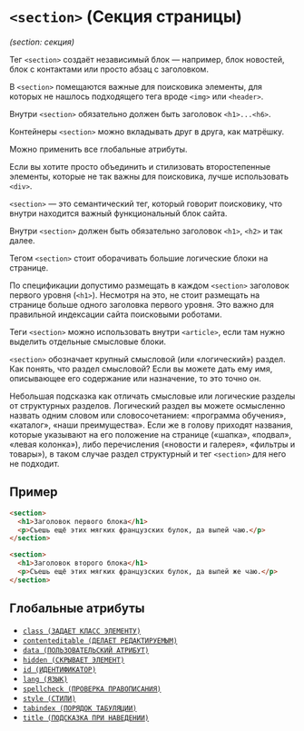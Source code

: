 # `<section>` (Секция страницы)

_(section: секция)_

Тег `<section>` создаёт независимый блок — например, блок новостей, блок с контактами или просто абзац с заголовком.

В `<section>` помещаются важные для поисковика элементы, для которых не нашлось подходящего тега вроде `<img>` или `<header>`.

Внутри `<section>` обязательно должен быть заголовок `<h1>...<h6>`.

Контейнеры `<section>` можно вкладывать друг в друга, как матрёшку.

Можно применить все глобальные атрибуты.

Если вы хотите просто объединить и стилизовать второстепенные элементы, которые не так важны для поисковика, лучше использовать `<div>`.

`<section>` — это семантический тег, который говорит поисковику, что внутри находится важный функциональный блок сайта.

Внутри `<section>` должен быть обязательно заголовок `<h1>`, `<h2>` и так далее.

Тегом `<section>` стоит оборачивать большие логические блоки на странице.

По спецификации допустимо размещать в каждом `<section>` заголовок первого уровня (`<h1>`). Несмотря на это, не стоит размещать на странице больше одного заголовка первого уровня. Это важно для правильной индексации сайта поисковыми роботами.

Теги `<section>` можно использовать внутри `<article>`, если там нужно выделить отдельные смысловые блоки.

`<section>` обозначает крупный смысловой (или «логический») раздел. Как понять, что раздел смысловой? Если вы можете дать ему имя, описывающее его содержание или назначение, то это точно он.

Небольшая подсказка как отличать смысловые или логические разделы от структурных разделов. Логический раздел вы можете осмысленно назвать одним словом или словосочетанием: «программа обучения», «каталог», «наши преимущества». Если же в голову приходят названия, которые указывают на его положение на странице («шапка», «подвал», «левая колонка»), либо перечисления («новости и галерея», «фильтры и товары»), в таком случае раздел структурный и тег `<section>` для него не подходит.

## Пример

```html
<section>
  <h1>Заголовок первого блока</h1>
  <p>Съешь ещё этих мягких французских булок, да выпей чаю.</p>
</section>

<section>
  <h1>Заголовок второго блока</h1>
  <p>Съешь ещё этих мягких французских булок, да выпей же чаю.</p>
</section>
```

## Глобальные атрибуты

- [`class (ЗАДАЕТ КЛАСС ЭЛЕМЕНТУ)`](<../ATTRIBUTES GLOBAL/class (ЗАДАЕТ КЛАСС ЭЛЕМЕНТУ).md>)
- [`contenteditable (ДЕЛАЕТ РЕДАКТИРУЕМЫМ)`](<../ATTRIBUTES GLOBAL/contenteditable (ДЕЛАЕТ РЕДАКТИРУЕМЫМ).md>)
- [`data (ПОЛЬЗОВАТЕЛЬСКИЙ АТРИБУТ)`](<../ATTRIBUTES GLOBAL/data (ПОЛЬЗОВАТЕЛЬСКИЙ АТРИБУТ).md>)
- [`hidden (СКРЫВАЕТ ЭЛЕМЕНТ)`](<../ATTRIBUTES GLOBAL/hidden (СКРЫВАЕТ ЭЛЕМЕНТ).md>)
- [`id (ИДЕНТИФИКАТОР)`](<../ATTRIBUTES GLOBAL/id (ИДЕНТИФИКАТОР).md>)
- [`lang (ЯЗЫК)`](<../ATTRIBUTES GLOBAL/lang (ЯЗЫК).md>)
- [`spellcheck (ПРОВЕРКА ПРАВОПИСАНИЯ)`](<../ATTRIBUTES GLOBAL/spellcheck (ПРОВЕРКА ПРАВОПИСАНИЯ).md>)
- [`style (СТИЛИ)`](<../ATTRIBUTES GLOBAL/style (СТИЛИ).md>)
- [`tabindex (ПОРЯДОК ТАБУЛЯЦИИ)`](<../ATTRIBUTES GLOBAL/tabindex (ПОРЯДОК ТАБУЛЯЦИИ).md>)
- [`title (ПОДСКАЗКА ПРИ НАВЕДЕНИИ)`](<../ATTRIBUTES GLOBAL/title (ПОДСКАЗКА ПРИ НАВЕДЕНИИ).md>)
